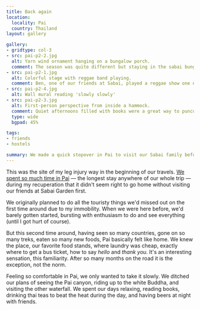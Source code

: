 ```yaml
---
title: Back again
location:
  locality: Pai
  country: Thailand
layout: gallery

gallery:
- gridtype: col-3
- src: pai-p2-2.jpg
  alt: Yarn wind ornament hanging on a bungalow porch.
  comment: The season was quite different but staying in the sabai bungalows felt very familiar.
- src: pai-p2-1.jpg
  alt: Colorful stage with reggae band playing.
  comment: Ben, one of our friends at Sabai, played a reggae show one night.
- src: pai-p2-4.jpg
  alt: Wall mural reading 'slowly slowly'
- src: pai-p2-3.jpg
  alt: First-person perspective from inside a hammock.
  comment: Quiet afternoons filled with books were a great way to puncuate all the hustle and bustle of Myanmar.
  type: wide
  bgpad: 45%

tags:
- friends
- hostels

summary: We made a quick stopover in Pai to visit our Sabai family before finishing our trip.
---
```


This was the site of my leg injury way in the beginning of our travels. [We spent so much time in Pai](/travel/sabai-garden-pai/) — the longest stay anywhere of our whole trip — during my recuperation that it didn't seem right to go home without visiting our friends at Sabai Garden first.

We originally planned to do all the touristy things we'd missed out on the first time around due to my immobility. When we were here before, we'd barely gotten started, bursting with enthusiasm to do and see everything (until I got hurt of course).

But this second time around, having seen so many countries, gone on so many treks, eaten so many new foods, Pai basically felt like home. We knew the place, our favorite food stands, where laundry was cheap, exactly where to get a bus ticket, how to say _hello_ and _thank you_. It's an interesting sensation, this familiarity. After so many months on the road it is the exception, not the norm.

Feeling so comfortable in Pai, we only wanted to take it slowly. We ditched our plans of seeing the Pai canyon, riding up to the white Buddha, and visiting the other waterfall. We spent our days relaxing, reading books, drinking thai teas to beat the heat during the day, and having beers at night with friends.
